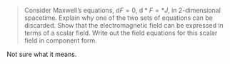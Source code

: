 > Consider Maxwell’s equations, $\mathrm d F = 0$, $\mathrm d * F = *J$, in 2-dimensional spacetime. Explain why one of the two sets of equations can be discarded. Show that the electromagnetic field can be expressed in terms of a scalar field. Write out the field equations for this scalar field in component form.

Not sure what it means.